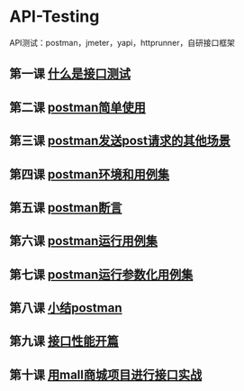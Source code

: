 # API-Testing
API测试：postman，jmeter，yapi，httprunner，自研接口框架
## 第一课 [什么是接口测试](basic/lesson1.md)
## 第二课 [postman简单使用](postman/lesson2)
## 第三课 [postman发送post请求的其他场景](postman/lesson3)
## 第四课 [postman环境和用例集](postman/lesson4)
## 第五课 [postman断言](postman/lesson5)
## 第六课 [postman运行用例集](postman/lesson6)
## 第七课 [postman运行参数化用例集](postman/lesson7)
## 第八课 [小结postman](postman/README.md)
## 第九课 [接口性能开篇](performance)
## 第十课 [用mall商城项目进行接口实战](performance/lesson10)